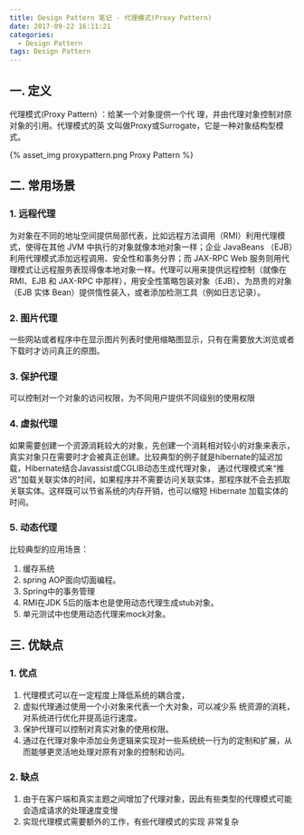 ```yaml
---
title: Design Pattern 笔记 - 代理模式(Proxy Pattern)
date: 2017-09-22 16:11:21
categories:
  - Design Pattern
tags: Design Pattern
---
```

## 一. 定义
代理模式(Proxy Pattern) ：给某一个对象提供一个代 理，并由代理对象控制对原对象的引用。代理模式的英 文叫做Proxy或Surrogate，它是一种对象结构型模式。

{% asset_img proxypattern.png Proxy Pattern %}

## 二. 常用场景
### 1. 远程代理
为对象在不同的地址空间提供局部代表，比如远程方法调用（RMI）利用代理模式，使得在其他 JVM 中执行的对象就像本地对象一样；企业 JavaBeans （EJB）利用代理模式添加远程调用、安全性和事务分界；而 JAX-RPC Web 服务则用代理模式让远程服务表现得像本地对象一样。代理可以用来提供远程控制（就像在 RMI、EJB 和 JAX-RPC 中那样），用安全性策略包装对象（EJB）、为昂贵的对象（EJB 实体 Bean）提供惰性装入，或者添加检测工具（例如日志记录）。
### 2. 图片代理
一些网站或者程序中在显示图片列表时使用缩略图显示，只有在需要放大浏览或者下载时才访问真正的原图。
### 3. 保护代理
可以控制对一个对象的访问权限，为不同用户提供不同级别的使用权限
### 4. 虚拟代理
如果需要创建一个资源消耗较大的对象，先创建一个消耗相对较小的对象来表示，真实对象只在需要时才会被真正创建。比较典型的例子就是hibernate的延迟加载，Hibernate结合Javassist或CGLIB动态生成代理对象， 通过代理模式来“推迟”加载关联实体的时间，如果程序并不需要访问关联实体，那程序就不会去抓取关联实体。这样既可以节省系统的内存开销，也可以缩短 Hibernate 加载实体的时间。
### 5. 动态代理
比较典型的应用场景：

1. 缓存系统
2. spring AOP面向切面编程。
3. Spring中的事务管理
3. RMI在JDK 5后的版本也是使用动态代理生成stub对象。
4. 单元测试中也使用动态代理来mock对象。


## 三. 优缺点
### 1. 优点

1. 代理模式可以在一定程度上降低系统的耦合度，
2. 虚拟代理通过使用一个小对象来代表一个大对象，可以减少系 统资源的消耗，对系统进行优化并提高运行速度。
3. 保护代理可以控制对真实对象的使用权限。
4. 通过在代理对象中添加业务逻辑来实现对一些系统统一行为的定制和扩展，从而能够更灵活地处理对原有对象的控制和访问。

### 2. 缺点

1. 由于在客户端和真实主题之间增加了代理对象，因此有些类型的代理模式可能会造成请求的处理速度变慢
2. 实现代理模式需要额外的工作，有些代理模式的实现 非常复杂
